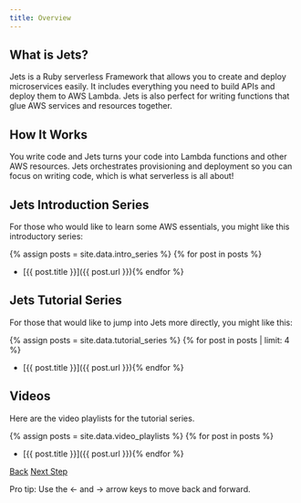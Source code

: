 ```yaml
---
title: Overview
---
```


## What is Jets?

Jets is a Ruby serverless Framework that allows you to create and deploy microservices easily. It includes everything you need to build APIs and deploy them to AWS Lambda. Jets is also perfect for writing functions that glue AWS services and resources together.

## How It Works

You write code and Jets turns your code into Lambda functions and other AWS resources. Jets orchestrates provisioning and deployment so you can focus on writing code, which is what serverless is all about!

## Jets Introduction Series

For those who would like to learn some AWS essentials, you might like this introductory series:

{% assign posts = site.data.intro_series %}
{% for post in posts %}
* [{{ post.title }}]({{ post.url }}){% endfor %}

## Jets Tutorial Series

For those that would like to jump into Jets more directly, you might like this:

{% assign posts = site.data.tutorial_series %}
{% for post in posts | limit: 4 %}
* [{{ post.title }}]({{ post.url }}){% endfor %}

## Videos

Here are the video playlists for the tutorial series.

{% assign posts = site.data.video_playlists %}
{% for post in posts %}
* [{{ post.title }}]({{ post.url }}){% endfor %}

<a id="prev" class="btn btn-basic" href="{% link quick-start.md %}">Back</a>
<a id="next" class="btn btn-primary" href="{% link _docs/functions.md %}">Next Step</a>
<p class="keyboard-tip">Pro tip: Use the <- and -> arrow keys to move back and forward.</p>
